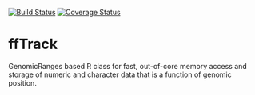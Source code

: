 [![Build Status](https://travis-ci.org/mskilab/ffTrack.svg?branch=master)](https://travis-ci.org/mskilab/ffTrack)
[![Coverage Status](https://coveralls.io/repos/github/mskilab/ffTrack/badge.svg?branch=master)](https://coveralls.io/github/mskilab/ffTrack?branch=master)

# ffTrack
GenomicRanges based R class for fast, out-of-core memory access and storage of numeric and character data that is a function of genomic position. 
